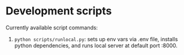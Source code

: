 
# Development scripts

Currently available script commands:

1. `python scripts/runlocal.py`: sets up env vars via .env file, installs python dependencies, and runs local server at default port :8000.